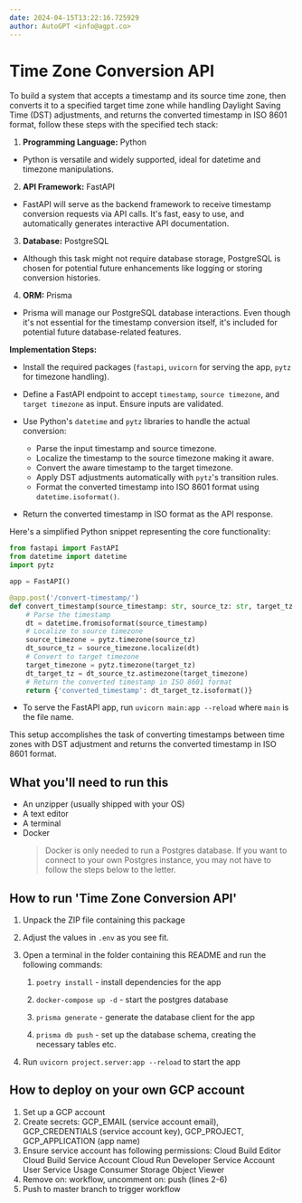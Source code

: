 ```yaml
---
date: 2024-04-15T13:22:16.725929
author: AutoGPT <info@agpt.co>
---
```


# Time Zone Conversion API

To build a system that accepts a timestamp and its source time zone, then converts it to a specified target time zone while handling Daylight Saving Time (DST) adjustments, and returns the converted timestamp in ISO 8601 format, follow these steps with the specified tech stack:

1. **Programming Language:** Python
- Python is versatile and widely supported, ideal for datetime and timezone manipulations.

2. **API Framework:** FastAPI
- FastAPI will serve as the backend framework to receive timestamp conversion requests via API calls. It's fast, easy to use, and automatically generates interactive API documentation.

3. **Database:** PostgreSQL
- Although this task might not require database storage, PostgreSQL is chosen for potential future enhancements like logging or storing conversion histories.

4. **ORM:** Prisma
- Prisma will manage our PostgreSQL database interactions. Even though it's not essential for the timestamp conversion itself, it's included for potential future database-related features.

**Implementation Steps:**
- Install the required packages (`fastapi`, `uvicorn` for serving the app, `pytz` for timezone handling).

- Define a FastAPI endpoint to accept `timestamp`, `source timezone`, and `target timezone` as input. Ensure inputs are validated.

- Use Python's `datetime` and `pytz` libraries to handle the actual conversion:
  - Parse the input timestamp and source timezone.
  - Localize the timestamp to the source timezone making it aware.
  - Convert the aware timestamp to the target timezone.
  - Apply DST adjustments automatically with `pytz`'s transition rules.
  - Format the converted timestamp into ISO 8601 format using `datetime.isoformat()`.

- Return the converted timestamp in ISO format as the API response.

Here's a simplified Python snippet representing the core functionality:

```python
from fastapi import FastAPI
from datetime import datetime
import pytz

app = FastAPI()

@app.post('/convert-timestamp/')
def convert_timestamp(source_timestamp: str, source_tz: str, target_tz: str):
    # Parse the timestamp
    dt = datetime.fromisoformat(source_timestamp)
    # Localize to source timezone
    source_timezone = pytz.timezone(source_tz)
    dt_source_tz = source_timezone.localize(dt)
    # Convert to target timezone
    target_timezone = pytz.timezone(target_tz)
    dt_target_tz = dt_source_tz.astimezone(target_timezone)
    # Return the converted timestamp in ISO 8601 format
    return {'converted_timestamp': dt_target_tz.isoformat()}
```

- To serve the FastAPI app, run `uvicorn main:app --reload` where `main` is the file name.

This setup accomplishes the task of converting timestamps between time zones with DST adjustment and returns the converted timestamp in ISO 8601 format.

## What you'll need to run this
* An unzipper (usually shipped with your OS)
* A text editor
* A terminal
* Docker
  > Docker is only needed to run a Postgres database. If you want to connect to your own
  > Postgres instance, you may not have to follow the steps below to the letter.


## How to run 'Time Zone Conversion API'

1. Unpack the ZIP file containing this package

2. Adjust the values in `.env` as you see fit.

3. Open a terminal in the folder containing this README and run the following commands:

    1. `poetry install` - install dependencies for the app

    2. `docker-compose up -d` - start the postgres database

    3. `prisma generate` - generate the database client for the app

    4. `prisma db push` - set up the database schema, creating the necessary tables etc.

4. Run `uvicorn project.server:app --reload` to start the app

## How to deploy on your own GCP account
1. Set up a GCP account
2. Create secrets: GCP_EMAIL (service account email), GCP_CREDENTIALS (service account key), GCP_PROJECT, GCP_APPLICATION (app name)
3. Ensure service account has following permissions: 
    Cloud Build Editor
    Cloud Build Service Account
    Cloud Run Developer
    Service Account User
    Service Usage Consumer
    Storage Object Viewer
4. Remove on: workflow, uncomment on: push (lines 2-6)
5. Push to master branch to trigger workflow
